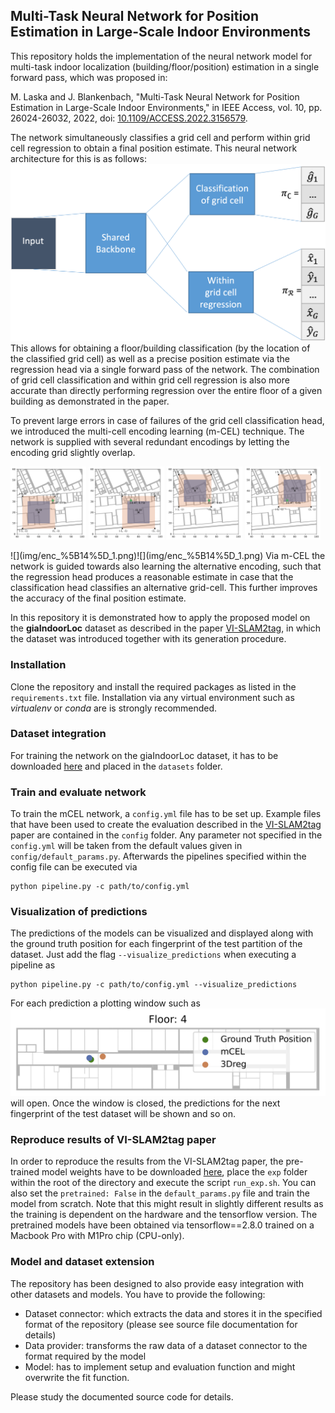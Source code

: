 ## Multi-Task Neural Network for Position Estimation in Large-Scale Indoor Environments

This repository holds the implementation of the neural network model for multi-task indoor localization (building/floor/position)
estimation in a single forward pass, which was proposed in:

M. Laska and J. Blankenbach, "Multi-Task Neural Network for Position Estimation in Large-Scale Indoor Environments," in IEEE Access, vol. 10, pp. 26024-26032, 2022, doi: [10.1109/ACCESS.2022.3156579](https://ieeexplore.ieee.org/document/9727182). 

The network simultaneously classifies a grid cell and perform within grid cell regression to obtain a final position estimate. This neural network architecture for this is as follows:
![caption](img/mCEL_arch.png)
This allows for obtaining a floor/building classification (by the location of the classified grid cell) as well as a precise position estimate via the regression head via a single forward 
pass of the network. The combination of grid cell classification and within grid cell regression is also more accurate than directly performing regression over the entire floor of a given building as
demonstrated in the paper.

To prevent large errors in case of failures of the grid cell classification head, we introduced the multi-cell encoding learning (m-CEL) technique.
The network is supplied with several redundant encodings by letting the encoding grid slightly overlap. 
<p>
  <img src="img/enc_1.png" width="24%"/>
  <img src="img/enc_2.png" width="24%"/> 
  <img src="img/enc_3.png" width="24%"/>
  <img src="img/enc_4.png" width="24%"/>
</p>
![](img/enc_%5B14%5D_1.png)![](img/enc_%5B14%5D_1.png)
Via m-CEL the network is guided towards also learning the alternative encoding, such that the regression head produces a reasonable estimate in case that the classification head classifies an alternative grid-cell. 
This further improves the accuracy of the final position estimate.

In this repository it is demonstrated how to apply the proposed model on the **giaIndoorLoc** dataset as described in the paper [VI-SLAM2tag](), in which the dataset was introduced together with its generation procedure.

### Installation

Clone the repository and install the required packages as listed in the ```requirements.txt``` file.
Installation via any virtual environment such as *virtualenv* or *conda* are is strongly recommended. 

### Dataset integration

For training the network on the giaIndoorLoc dataset, it has to be downloaded [here](https://www.dropbox.com/sh/gayegcskeyzc5pa/AAB1hSg3aHuBKAJmv5geqfKba?dl=0) and placed in the ```datasets``` folder.

### Train and evaluate network

To train the mCEL network, a ```config.yml``` file has to be set up. Example files that have been used to create the evaluation
described in the [VI-SLAM2tag]() paper are contained in the ```config``` folder. Any parameter not specified in the ```config.yml```
will be taken from the default values given in ```config/default_params.py```.
Afterwards the pipelines specified within the config file can be executed via
```shell
python pipeline.py -c path/to/config.yml
```

### Visualization of predictions
The predictions of the models can be visualized and displayed along with the ground truth position for each fingerprint of the test partition of the dataset.
Just add the flag ```--visualize_predictions``` when executing a pipeline as
```shell
python pipeline.py -c path/to/config.yml --visualize_predictions
```
For each prediction a plotting window such as  
![](img/example.png)
will open. Once the window is closed, the predictions for the next fingerprint of the test dataset will be shown and so on.

### Reproduce results of VI-SLAM2tag paper

In order to reproduce the results from the VI-SLAM2tag paper, the pre-trained model weights have to be downloaded [here](https://www.dropbox.com/sh/m6m0ar69t8pftg6/AAAi18FfTR93pIJGJE8Uq8pga?dl=0), place the 
```exp``` folder within the root of the directory and execute the script ```run_exp.sh```.
You can also set the ```pretrained: False``` in the ```default_params.py``` file and train the model from scratch.
Note that this might result in slightly different results as the training is dependent on the hardware and the tensorflow version.
The pretrained models have been obtained via tensorflow==2.8.0 trained on a Macbook Pro with M1Pro chip (CPU-only).

### Model and dataset extension
The repository has been designed to also provide easy integration with other datasets and models.
You have to provide the following:
- Dataset connector: which extracts the data and stores it in the specified format of the repository (please see source file documentation for details)
- Data provider: transforms the raw data of a dataset connector to the format required by the model
- Model: has to implement setup and evaluation function and might overwrite the fit function.

Please study the documented source code for details.
